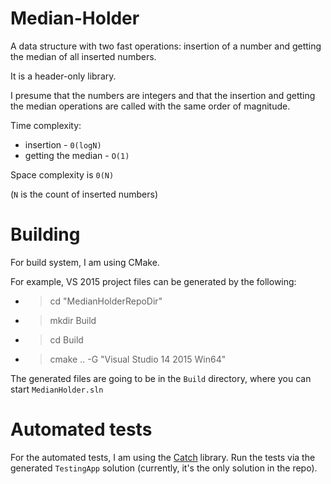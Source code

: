 # Median-Holder
A data structure with two fast operations: insertion of a number and getting the median of all inserted numbers.

It is a header-only library.

I presume that the numbers are integers and that the insertion and getting the median operations are called with the same order of magnitude.

Time complexity:
- insertion - `0(logN)`
- getting the median - `O(1)`

Space complexity is `0(N)`

(`N` is the count of inserted numbers)

# Building
For build system, I am using CMake.

For example, VS 2015 project files can be generated by the following:
- > cd "MedianHolderRepoDir"
- > mkdir Build
- > cd Build
- > cmake .. -G "Visual Studio 14 2015 Win64"

The generated files are going to be in the `Build` directory, where you can start `MedianHolder.sln`

# Automated tests

For the automated tests, I am using the [Catch](https://github.com/catchorg/Catch2) library.
Run the tests via the generated `TestingApp` solution (currently, it's the only solution in the repo).
